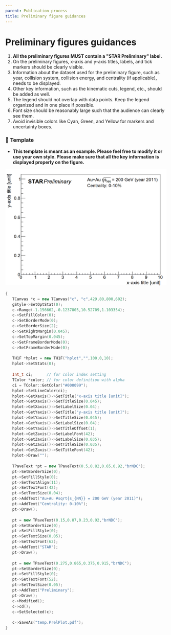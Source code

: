 ```yaml
---
parent: Publication process
title: Preliminary figure guidances
---
```

# **Preliminary figures guidances**

1. **All the preliminary figures MUST contain a "STAR Preliminary" label.**  
2. On the preliminary figures, x-axis and y-axis titles, labels, and tick markers should be clearly visible.  
3. Information about the dataset used for the preliminary figure, such as year, collision system, collision energy, and centrality (if applicable), needs to be displayed.  
4. Other key information, such as the kinematic cuts, legend, etc., should be added as well.  
5. The legend should not overlap with data points. Keep the legend organized and in one place if possible.  
6. Font size should be reasonably large such that the audience can clearly see them.  
7. Avoid invisible colors like Cyan, Green, and Yellow for markers and uncertainty boxes.  

### 📌 **Template**  

- **This template is meant as an example. Please feel free to modify it or use your own style. Please make sure that all the key information is displayed properly on the figure.**  

![alt text](/img/preliminary_format.png)

```cpp
{
   TCanvas *c = new TCanvas("c", "c",429,80,800,602);
   gStyle->SetOptStat(0);
   c->Range(-1.156662,-0.1237805,10.52709,1.103354);
   c->SetFillColor(0);
   c->SetBorderMode(0);
   c->SetBorderSize(2);
   c->SetRightMargin(0.045);
   c->SetTopMargin(0.045);
   c->SetFrameBorderMode(0);
   c->SetFrameBorderMode(0);
   
   TH1F *hplot = new TH1F("hplot","",100,0,10);
   hplot->SetStats(0);

   Int_t ci;      // for color index setting
   TColor *color; // for color definition with alpha
   ci = TColor::GetColor("#000099");
   hplot->SetLineColor(ci);
   hplot->GetXaxis()->SetTitle("x-axis title [unit]");
   hplot->GetXaxis()->SetTitleSize(0.045);
   hplot->GetXaxis()->SetLabelSize(0.04);
   hplot->GetYaxis()->SetTitle("y-axis title [unit]");
   hplot->GetYaxis()->SetTitleSize(0.045);
   hplot->GetYaxis()->SetLabelSize(0.04);
   hplot->GetYaxis()->SetTitleOffset(1);
   hplot->GetZaxis()->SetLabelFont(42);
   hplot->GetZaxis()->SetLabelSize(0.035);
   hplot->GetZaxis()->SetTitleSize(0.035);
   hplot->GetZaxis()->SetTitleFont(42);
   hplot->Draw("");
   
   TPaveText *pt = new TPaveText(0.5,0.82,0.65,0.92,"brNDC");
   pt->SetBorderSize(0);
   pt->SetFillStyle(0);
   pt->SetTextAlign(11);
   pt->SetTextFont(42);
   pt->SetTextSize(0.04);
   pt->AddText("Au+Au #sqrt{s_{NN}} = 200 GeV (year 2011)");
   pt->AddText("Centrality: 0-10%");
   pt->Draw();
   
   pt = new TPaveText(0.15,0.87,0.23,0.92,"brNDC");
   pt->SetBorderSize(0);
   pt->SetFillStyle(0);
   pt->SetTextSize(0.05);
   pt->SetTextFont(62);
   pt->AddText("STAR");
   pt->Draw();
   
   pt = new TPaveText(0.275,0.865,0.375,0.915,"brNDC");
   pt->SetBorderSize(0);
   pt->SetFillStyle(0);
   pt->SetTextFont(52);
   pt->SetTextSize(0.05);
   pt->AddText("Preliminary");
   pt->Draw();
   c->Modified();
   c->cd();
   c->SetSelected(c);

   c->SaveAs("temp.PrelPlot.pdf");
}
```
